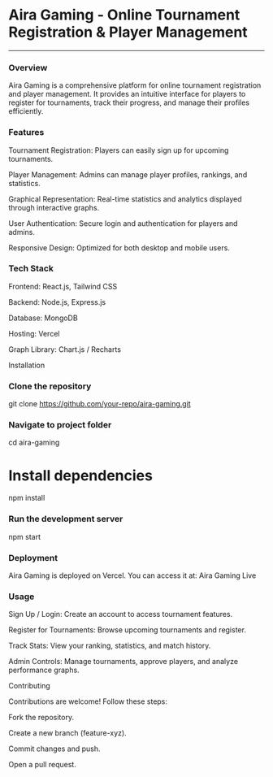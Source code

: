 # Aira Gaming - Online Tournament Registration & Player Management
-----

### Overview

Aira Gaming is a comprehensive platform for online tournament registration and player management. It provides an intuitive interface for players to register for tournaments, track their progress, and manage their profiles efficiently.

### Features

Tournament Registration: Players can easily sign up for upcoming tournaments.

Player Management: Admins can manage player profiles, rankings, and statistics.

Graphical Representation: Real-time statistics and analytics displayed through interactive graphs.

User Authentication: Secure login and authentication for players and admins.

Responsive Design: Optimized for both desktop and mobile users.

### Tech Stack

Frontend: React.js, Tailwind CSS

Backend: Node.js, Express.js

Database: MongoDB

Hosting: Vercel

Graph Library: Chart.js / Recharts

Installation

### Clone the repository
git clone https://github.com/your-repo/aira-gaming.git

### Navigate to project folder
cd aira-gaming

# Install dependencies
npm install

### Run the development server
npm start

### Deployment

Aira Gaming is deployed on Vercel. You can access it at:
Aira Gaming Live

### Usage

Sign Up / Login: Create an account to access tournament features.

Register for Tournaments: Browse upcoming tournaments and register.

Track Stats: View your ranking, statistics, and match history.

Admin Controls: Manage tournaments, approve players, and analyze performance graphs.

Contributing

Contributions are welcome! Follow these steps:

Fork the repository.

Create a new branch (feature-xyz).

Commit changes and push.

Open a pull request.
